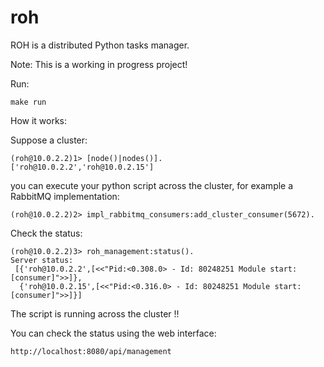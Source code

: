 # roh
ROH is a distributed Python tasks manager.

Note: This is a working in progress project!

Run:
```
make run
```


How it works:


Suppose a cluster:
```
(roh@10.0.2.2)1> [node()|nodes()].
['roh@10.0.2.2','roh@10.0.2.15']
```

you can execute your python script across the cluster, for example a RabbitMQ implementation:
```
(roh@10.0.2.2)2> impl_rabbitmq_consumers:add_cluster_consumer(5672).

```

Check the status:
```
(roh@10.0.2.2)3> roh_management:status().
Server status:
 [{'roh@10.0.2.2',[<<"Pid:<0.308.0> - Id: 80248251 Module start: [consumer]">>]},
  {'roh@10.0.2.15',[<<"Pid:<0.316.0> - Id: 80248251 Module start: [consumer]">>]}]
```

The script is running across the cluster !!

You can check the status using the web interface:

```
http://localhost:8080/api/management
```

